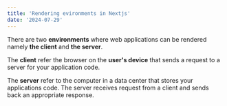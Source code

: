 ```yaml
---
title: 'Rendering evironments in Nextjs'
date: '2024-07-29'
---
```


There are two **environments** where web applications can be rendered namely **the client** and **the server**.

The **client** refer the browser on the **user's device** that sends a request to a server for your application code.

The **server** refer to the computer in a data center that stores your applications code. The server receives request from a client and sends back an appropriate response.
